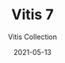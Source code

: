 ---
subtitle: "Vitis Collection"
image_secondary: "img/e8f753f7c711044923a7d0b4d8d1ceb3ee649b37-2400x1200.png"
description: "Designed%20so%20that%20no%20two%20installations%20are%20exactly%20alike%2C%A0Vitis%2C%20is%20a%20draped%20modular%20statement%20chandelier%20with%20endless%20customizable%20possibilities.%20Its%20flexible%2C%20translucent%20cables%20accommodate%20blown-glass%20orbs%20at%20various%20heights%2C%20giving%20the%20appearance%20of%20lights%20floating%20in%20space."
category: "Chandeliers"
designer: "Rbw"
tags: 
  - "Chandeliers"
title: "Vitis 7"
href: "https://rbw.com/products/vitis-7/iv-cb-aa01-27-120_tr_dex"
image_primary: "img/VS-7_default.jpg"
manufacturer: "Rich Brilliant Willing"
slug: "/manufacturers/rbw/chandeliers/rbw-vitis-7"
date: "2021-05-13"
---